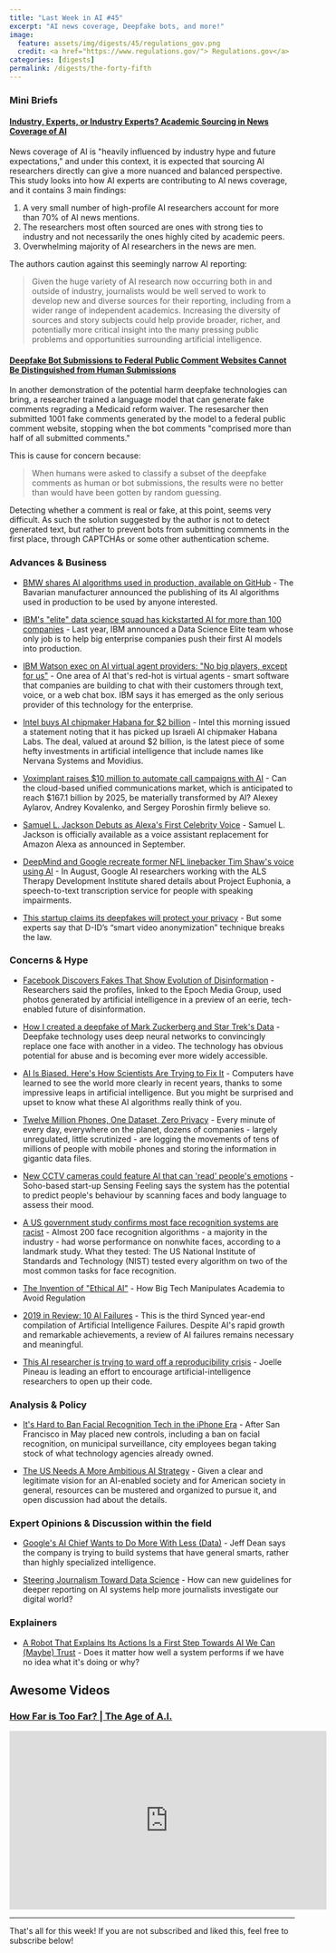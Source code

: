 ```yaml
---
title: "Last Week in AI #45"
excerpt: "AI news coverage, Deepfake bots, and more!"
image: 
  feature: assets/img/digests/45/regulations_gov.png
  credit: <a href="https://www.regulations.gov/"> Regulations.gov</a>
categories: [digests]
permalink: /digests/the-forty-fifth
---
```


### Mini Briefs

#### [Industry, Experts, or Industry Experts? Academic Sourcing in News Coverage of AI](https://reutersinstitute.politics.ox.ac.uk/industry-experts-or-industry-experts-academic-sourcing-news-coverage-ai)

News coverage of AI is "heavily influenced by industry hype and future expectations," and under this context, it is expected that sourcing AI researchers directly can give a more nuanced and balanced perspective.
This study looks into how AI experts are contributing to AI news coverage, and it contains 3 main findings:

1. A very small number of high-profile AI researchers account for more than 70% of AI news mentions.
2. The researchers most often sourced are ones with strong ties to industry and not necessarily the ones highly cited by academic peers.
3. Overwhelming majority of AI researchers in the news are men.

The authors caution against this seemingly narrow AI reporting:

> Given the huge variety of AI research now occurring both in and outside of industry, journalists would be well served to work to develop new and diverse sources for their reporting, including from a wider range of independent academics. Increasing the diversity of sources and story subjects could help provide broader, richer, and potentially more critical insight into the many pressing public problems and opportunities surrounding artificial intelligence.

#### [Deepfake Bot Submissions to Federal Public Comment Websites Cannot Be Distinguished from Human Submissions](https://techscience.org/a/2019121801/)

In another demonstration of the potential harm deepfake technologies can bring, a researcher trained a language model that can generate fake comments regrading a Medicaid reform waiver.
The resesarcher then submitted 1001 fake comments generated by the model to a federal public comment website, stopping when the bot comments "comprised more than half of all submitted comments."

This is cause for concern because:
> When humans were asked to classify a subset of the deepfake comments as human or bot submissions, the results were no better than would have been gotten by random guessing.

Detecting whether a comment is real or fake, at this point, seems very difficult. 
As such the solution suggested by the author is not to detect generated text, but rather to prevent bots from submitting comments in the first place, through CAPTCHAs or some other authentication scheme.

### Advances & Business

* [BMW shares AI algorithms used in production, available on GitHub](https://www.bmwblog.com/2019/12/13/bmw-shares-ai-algorithms-used-in-production-available-on-github/) - The Bavarian manufacturer announced the publishing of its AI algorithms used in production to be used by anyone interested.

* [IBM's "elite" data science squad has kickstarted AI for more than 100 companies](https://venturebeat.com/2019/12/15/ibms-elite-data-science-squad-has-kickstarted-ai-for-more-than-100-companies/) - Last year, IBM announced a Data Science Elite team whose only job is to help big enterprise companies push their first AI models into production.

* [IBM Watson exec on AI virtual agent providers: "No big players, except for us"](https://venturebeat.com/2019/12/15/ibm-watson-exec-on-ai-virtual-agent-providers-no-big-players-except-for-us/) - One area of AI that's red-hot is virtual agents - smart software that companies are building to chat with their customers through text, voice, or a web chat box. IBM says it has emerged as the only serious provider of this technology for the enterprise.

* [Intel buys AI chipmaker Habana for $2 billion](https://techcrunch.com/2019/12/16/intel-buys-ai-chipmaker-habana-for-2-billion/) - Intel this morning issued a statement noting that it has picked up Israeli AI chipmaker Habana Labs. The deal, valued at around $2 billion, is the latest piece of some hefty investments in artificial intelligence that include names like Nervana Systems and Movidius.

* [Voximplant raises $10 million to automate call campaigns with AI](https://venturebeat.com/2019/12/17/voximplant-raises-10-million-to-automate-call-campaigns-with-ai/) - Can the cloud-based unified communications market, which is anticipated to reach $167.1 billion by 2025, be materially transformed by AI? Alexey Aylarov, Andrey Kovalenko, and Sergey Poroshin firmly believe so.

* [Samuel L. Jackson Debuts as Alexa's First Celebrity Voice](https://voicebot.ai/2019/12/17/samuel-l-jackson-debuts-as-alexas-first-celebrity-voice/) - Samuel L. Jackson is officially available as a voice assistant replacement for Amazon Alexa as announced in September.

* [DeepMind and Google recreate former NFL linebacker Tim Shaw's voice using AI](https://venturebeat.com/2019/12/18/deepmind-and-google-recreate-former-nfl-linebacker-tim-shaws-voice-using-ai/) - In August, Google AI researchers working with the ALS Therapy Development Institute shared details about Project Euphonia, a speech-to-text transcription service for people with speaking impairments.

* [This startup claims its deepfakes will protect your privacy](https://www.technologyreview.com/s/614983/this-startup-claims-its-deepfakes-will-protect-your-privacy/) - But some experts say that D-ID’s “smart video anonymization” technique breaks the law.

### Concerns & Hype

* [Facebook Discovers Fakes That Show Evolution of Disinformation](https://www.nytimes.com/2019/12/20/business/facebook-ai-generated-profiles.html) - Researchers said the profiles, linked to the Epoch Media Group, used photos generated by artificial intelligence in a preview of an eerie, tech-enabled future of disinformation.

* [How I created a deepfake of Mark Zuckerberg and Star Trek's Data](https://arstechnica.com/science/2019/12/how-i-created-a-deepfake-of-mark-zuckerberg-and-star-treks-data/) - Deepfake technology uses deep neural networks to convincingly replace one face with another in a video. The technology has obvious potential for abuse and is becoming ever more widely accessible.

* [AI Is Biased. Here's How Scientists Are Trying to Fix It](https://www.wired.com/story/ai-biased-how-scientists-trying-fix/) - Computers have learned to see the world more clearly in recent years, thanks to some impressive leaps in artificial intelligence. But you might be surprised and upset to know what these AI algorithms really think of you.

* [Twelve Million Phones, One Dataset, Zero Privacy](https://www.nytimes.com/interactive/2019/12/19/opinion/location-tracking-cell-phone.html) - Every minute of every day, everywhere on the planet, dozens of companies - largely unregulated, little scrutinized - are logging the movements of tens of millions of people with mobile phones and storing the information in gigantic data files.

* [New CCTV cameras could feature AI that can 'read' people's emotions](https://www.standard.co.uk/tech/cctv-cameras-that-can-read-emotions-of-people-in-crowds-a4314311.html) - Soho-based start-up Sensing Feeling says the system has the potential to predict people's behaviour by scanning faces and body language to assess their mood.

* [A US government study confirms most face recognition systems are racist](https://www.technologyreview.com/f/614986/ai-face-recognition-racist-us-government-nist-study/) - Almost 200 face recognition algorithms - a majority in the industry - had worse performance on nonwhite faces, according to a landmark study. What they tested: The US National Institute of Standards and Technology (NIST) tested every algorithm on two of the most common tasks for face recognition.

* [The Invention of "Ethical AI"](https://theintercept.com/2019/12/20/mit-ethical-ai-artificial-intelligence/) - How Big Tech Manipulates Academia to Avoid Regulation

* [2019 in Review: 10 AI Failures](https://medium.com/syncedreview/2019-in-review-10-ai-failures-317b46155350) - This is the third Synced year-end compilation of Artificial Intelligence Failures. Despite AI's rapid growth and remarkable achievements, a review of AI failures remains necessary and meaningful.

* [This AI researcher is trying to ward off a reproducibility crisis](https://www.nature.com/articles/d41586-019-03895-5) - Joelle Pineau is leading an effort to encourage artificial-intelligence researchers to open up their code.

### Analysis & Policy

* [It's Hard to Ban Facial Recognition Tech in the iPhone Era](https://www.wired.com/story/hard-ban-facial-recognition-tech-iphone/) - After San Francisco in May placed new controls, including a ban on facial recognition, on municipal surveillance, city employees began taking stock of what technology agencies already owned.

* [The US Needs A More Ambitious AI Strategy](https://palladiummag.com/2019/12/21/the-us-needs-a-more-ambitious-ai-strategy/) - Given a clear and legitimate vision for an AI-enabled society and for American society in general, resources can be mustered and organized to pursue it, and open discussion had about the details.

### Expert Opinions & Discussion within the field

* [Google's AI Chief Wants to Do More With Less (Data)](https://www.wired.com/story/googles-ai-chief-do-more-less-data/) - Jeff Dean says the company is trying to build systems that have general smarts, rather than highly specialized intelligence.

* [Steering Journalism Toward Data Science](https://medium.com/jsk-class-of-2020/steering-journalism-toward-data-science-a4208438020b) - How can new guidelines for deeper reporting on AI systems help more journalists investigate our digital world?

### Explainers

* [A Robot That Explains Its Actions Is a First Step Towards AI We Can (Maybe) Trust](https://spectrum.ieee.org/automaton/robotics/artificial-intelligence/a-robot-that-explains-its-actions) - Does it matter how well a system performs if we have no idea what it's doing or why?

## Awesome Videos

### [How Far is Too Far? | The Age of A.I.](http://www.youtube.com/watch?v=UwsrzCVZAb8)

<iframe width="560" height="315" src="https://www.youtube.com/embed/UwsrzCVZAb8" frameborder="0" allow="accelerometer; autoplay; encrypted-media; gyroscope; picture-in-picture" allowfullscreen></iframe>

<hr>

That's all for this week! If you are not subscribed and liked this, feel free to subscribe below!
